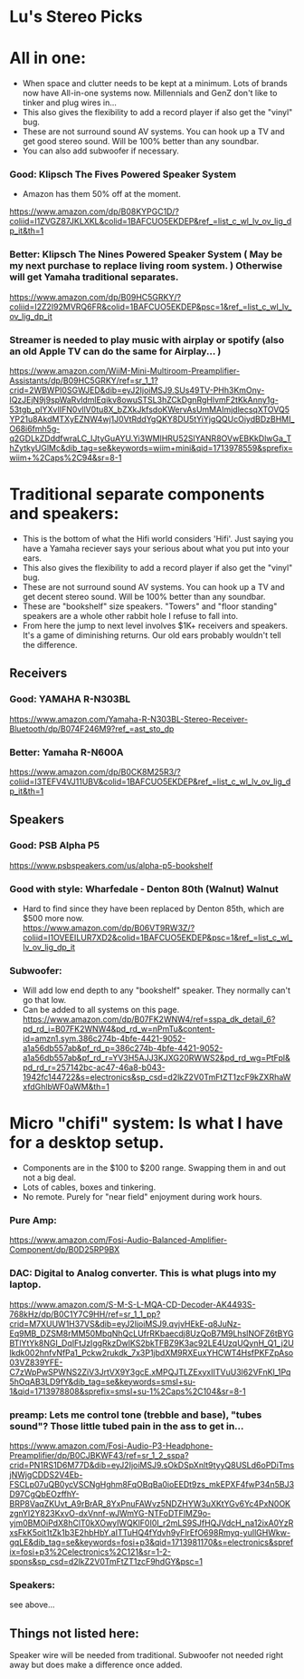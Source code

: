 # Lu's Stereo Picks

# All in one:
* When space and clutter needs to be kept at a minimum. Lots of brands now have All-in-one systems now. Millennials and GenZ don't like to tinker and plug wires in...
* This also gives the flexibility to add a record player if also get the "vinyl" bug.
* These are not surround sound AV systems. You can hook up a TV and get good stereo sound. Will be 100% better than any soundbar.
* You can also add subwoofer if necessary.

### Good: Klipsch The Fives Powered Speaker System 
* Amazon has them 50% off at the moment.

https://www.amazon.com/dp/B08KYPGC1D/?coliid=I1ZVGZ87JKLXKL&colid=1BAFCUO5EKDEP&ref_=list_c_wl_lv_ov_lig_dp_it&th=1

### Better: Klipsch The Nines Powered Speaker System ( May be my next purchase to replace living room system. ) Otherwise will get Yamaha traditional separates.
https://www.amazon.com/dp/B09HC5GRKY/?coliid=I2Z2I92MVRQ6FR&colid=1BAFCUO5EKDEP&psc=1&ref_=list_c_wl_lv_ov_lig_dp_it

### Streamer is needed to play music with airplay or spotify (also an old Apple TV can do the same for Airplay... )
https://www.amazon.com/WiiM-Mini-Multiroom-Preamplifier-Assistants/dp/B09HC5GRKY/ref=sr_1_1?crid=2WBWPI0SGWJED&dib=eyJ2IjoiMSJ9.SUs49TV-PHh3KmOny-lQzJEjN9j9spWaRvldmlEqikv8owuSTSL3hZCkDgnRgHlvmF2tKkAnny1g-53tgb_pIYXvIIFN0vllV0tu8X_bZXkJkfsdoKWervAsUmMAImjdlecsqXTOVQ5YP21u8AkdMTXyEZNW4wj1J0VtRddYgQKY8DU5tYiYjgQQUcOiydBDzBHMI_O68i6fmh5g-q2GDLkZDddfwraLC_IJtyGuAYU.Yi3WMlHRU52SlYANR8OVwEBKkDlwGa_ThZytkyUGlMc&dib_tag=se&keywords=wiim+mini&qid=1713978559&sprefix=wiim+%2Caps%2C94&sr=8-1


# Traditional separate components and speakers:
* This is the bottom of what the Hifi world considers 'Hifi'. Just saying you have a Yamaha reciever says your serious about what you put into your ears.
* This also gives the flexibility to add a record player if also get the "vinyl" bug.
* These are not surround sound AV systems. You can hook up a TV and get decent stereo sound. Will be 100% better than any soundbar.
* These are "bookshelf" size speakers. "Towers" and "floor standing" speakers are a whole other rabbit hole I refuse to fall into.
* From here the jump to next level involves $1K+ receivers and speakers. It's a game of diminishing returns. Our old ears probably wouldn't tell the difference.

## Receivers
### Good: YAMAHA R-N303BL
https://www.amazon.com/Yamaha-R-N303BL-Stereo-Receiver-Bluetooth/dp/B074F246M9?ref_=ast_sto_dp

### Better: Yamaha R-N600A
https://www.amazon.com/dp/B0CK8M25R3/?coliid=I3TEFV4VJ11UBV&colid=1BAFCUO5EKDEP&ref_=list_c_wl_lv_ov_lig_dp_it&th=1

## Speakers
### Good: PSB Alpha P5 
https://www.psbspeakers.com/us/alpha-p5-bookshelf

### Good with style: Wharfedale - Denton 80th (Walnut) Walnut 
* Hard to find since they have been replaced by Denton 85th, which are $500 more now.  
https://www.amazon.com/dp/B06VT9RW3Z/?coliid=I1OVEEILUR7XD2&colid=1BAFCUO5EKDEP&psc=1&ref_=list_c_wl_lv_ov_lig_dp_it


### Subwoofer:
* Will add low end depth to any "bookshelf" speaker. They normally can't go that low. 
* Can be added to all systems on this page.
https://www.amazon.com/dp/B07FK2WNW4/ref=sspa_dk_detail_6?pd_rd_i=B07FK2WNW4&pd_rd_w=nPmTu&content-id=amzn1.sym.386c274b-4bfe-4421-9052-a1a56db557ab&pf_rd_p=386c274b-4bfe-4421-9052-a1a56db557ab&pf_rd_r=YV3H5AJJ3KJXG20RWWS2&pd_rd_wg=PtFpl&pd_rd_r=257142bc-ac47-46a8-b043-1942fc144722&s=electronics&sp_csd=d2lkZ2V0TmFtZT1zcF9kZXRhaWxfdGhlbWF0aWM&th=1



# Micro "chifi" system: Is what I have for a desktop setup.
* Components are in the $100 to $200 range. Swapping them in and out not a big deal. 
* Lots of cables, boxes and tinkering. 
* No remote. Purely for "near field" enjoyment during work hours. 

### Pure Amp:
https://www.amazon.com/Fosi-Audio-Balanced-Amplifier-Component/dp/B0D25RP9BX
### DAC: Digital to Analog converter. This is what plugs into my laptop.
https://www.amazon.com/S-M-S-L-MQA-CD-Decoder-AK4493S-768kHz/dp/B0C1Y7C9HH/ref=sr_1_1_pp?crid=M7XUUW1H37VS&dib=eyJ2IjoiMSJ9.qvjvHEkE-q8JuNz-Eq9MB_DZSM8rMM50MbqNhQcLUfrRKbaecdj8UzQoB7M9LhslNOFZ6tBYGBTlYtYk8NGI_DqIFtJzIggRkzDwlKS2bkTFBZ9K3ac92LE4UzqUQynH_Q1_j2Ulkdk002hnfvNfPa1_Pckw2rukdk_7x3P1jbdXM9RXEuxYHCWT4HsfPKFZpAso03VZ839YFE-C7zWpPwSPWNS2ZiV3JrtVX9Y3gcE.xMPQJTLZExyxIITVuU3l62VFnKI_1Pq5hOqAB3LD9fY&dib_tag=se&keywords=smsl+su-1&qid=1713978808&sprefix=smsl+su-1%2Caps%2C104&sr=8-1
### preamp: Lets me control tone (trebble and base), "tubes sound"? Those little tubed pain in the ass to get in...
https://www.amazon.com/Fosi-Audio-P3-Headphone-Preamplifier/dp/B0CJBKWF43/ref=sr_1_2_sspa?crid=PN1RS1D6M77D&dib=eyJ2IjoiMSJ9.sOkDSpXnlt9tyyQ8USLd6oPDiTmsjNWjgCDDS2V4Eb-FSCLp07uQB0ycVSCNgHghm8FqOBqBa0ioEEDt9zs_mkEPXF4fwP34n5BJ3D97CgQbEOzffhY-BRP8VaqZKUvt_A9rBrAR_8YxPnuFAWvz5NDZHYW3uXKtYGv6Yc4PxN0OKzgnYl2Y823KxvO-dxVnnf-wJWmYG-NTFoDTFlMZ9o-yjm0BMOiPdX8hClT0kXOwyIWQKlF0I0I_r2mLS9SJfHQJVdcH_na12ixA0YzRxsFkK5oit1tZk1b3E2hbHbY.aITTuHQ4fYdvh9yFlrEfO698Rmyq-yuIlGHWkw-gqLE&dib_tag=se&keywords=fosi+p3&qid=1713981170&s=electronics&sprefix=fosi+p3%2Celectronics%2C121&sr=1-2-spons&sp_csd=d2lkZ2V0TmFtZT1zcF9hdGY&psc=1
### Speakers:
see above...



## Things not listed here:
Speaker wire will be needed from traditional.
Subwoofer not needed right away but does make a difference once added.
